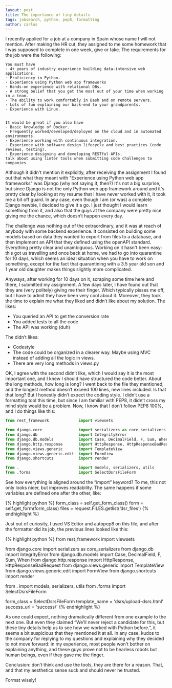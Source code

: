 ```yaml
---
layout: post
title: The importance of tiny details
tags: jobsearch, python, pep8, formatting
author: carlos
---
```


I recently applied for a job at a company in Spain whose name I will not mention. After making the HR cut, they assigned to me some homework that I was supposed to complete in one week, give or take. The requirements for the job were the following: 

```
You must have
· 4+ years of industry experience building data-intensive web applications.
· Proficiency in Python.
· Experience using Python web app frameworks
· Hands-on experience with relational DBs.
· A strong belief that you get the most out of your time when working in a team.
· The ability to work comfortably in Bash and on remote servers.
· Lots of fun explaining our back-end to your grandparents.
· Experience with Linux.


It would be great if you also have
· Basic knowledge of Docker.
· Frequently worked/developed/deployed on the cloud and in automated environments.
· Experience working with continuous integration.
· Experience with software design lifecycle and best practices (code reviews, testing).
· Experience designing and developing RESTful APIs.
talk about using linter tools when submitting code challenges to companies
```

Although it didn't mention it explicitly, after receiving the assignment I found out that what they meant with "Experience using Python web app frameworks" was Django (why not saying it, then?) It's not a big surprise, but since Django is not the only Python web app framework around and it's pretty clear by looking at my resume that I have never worked with it, it took me a bit off guard. In any case, even though I am (or was) a complete Django newbie, I decided to give it a go. I just thought I would learn something from it, and also that the guys at the company were pretty nice giving me the chance, which doesn’t happen every day. 

The challenge was nothing out of the extraordinary, and it was at reach of anybody with some backend experience. It consisted on building some models based on data they wanted to export from files to a database, and then implement an API that they defined using the openAPI standard. Everything pretty clear and unambiguous. 
Working on it hasn't been easy: this got us travelling and once back at home, we had to go into quarantine for 10 days, which seems an ideal situation when you have to work on something, except for the fact that quarantining with a 3.5 year old son and 1 year old daughter makes things slightly more complicated. 

Anyways, after working for 10 days on it, scraping some time here and there, I submitted my assignment. A few days later, I have found out that they are (very politely) giving me their finger. Which typically pisses me off, but I have to admit they have been very cool about it. Moreover, they took the time to explain me what they liked and didn’t like about my solution. 
The likes: 

+ You queried an API to get the conversion rate
+ You added tests to all the code 
+ The API was working (duh)


The didn’t likes:
- Codestyle 
- The code could be organized in a clearer way. Maybe using MVC instead of adding all the logic in views. 
- There are very long methods in views.py

OK, I agree with the second didn’t like, which I would say it is the most important one, and I knew I should have structured the code better. About the long methods, how long is long? I went back to the file they mentioned, and the longest method doesn’t exceed 100 lines, new lines included. Is that that long?
But I honestly didn’t expect the coding style. I didn’t use a formatting tool this time, but since I am familiar with PEP8, it didn’t cross my mind style would be a problem. 
Now, I know that I don’t follow PEP8 100%, and I do things like this: 

```python
from rest_framework             import viewsets

from django.core                import serializers as core_serializers
from django.db                  import IntegrityError
from django.db.models           import Case, DecimalField, F, Sum, When
from django.http.response       import HttpResponse, HttpResponseBadRequest
from django.views.generic       import TemplateView
from django.views.generic.edit  import FormView
from django.shortcuts           import render

from .                          import models, serializers, utils
from .forms                     import SelectDsrsFileForm
```

See how everything is aligned around the “import” keyword? To me, this not only looks nicer, but improves readability. The same happens if some variables are defined one after the other, like:  

{% highlight python %}
form_class  = self.get_form_class()
form        = self.get_form(form_class)
files       = request.FILES.getlist(‘dsr_files’)
{% endhighlight %}

Just out of curiosity, I used VS Editor and autopep8 on this file, and after the formatter did its job, the previous lines looked like this: 

{% highlight python %}
 from rest_framework import viewsets

from django.core import serializers as core_serializers
from django.db import IntegrityError
from django.db.models import Case, DecimalField, F, Sum, When
from django.http.response import HttpResponse, HttpResponseBadRequest
from django.views.generic import TemplateView
from django.views.generic.edit import FormView
from django.shortcuts import render

from . import models, serializers, utils
from .forms import SelectDsrsFileForm


form_class = SelectDsrsFileForm
template_name = 'dsrs/upload-dsrs.html'
success_url = 'success/'
{% endhighlight %}

As one could expect, nothing dramatically different from one example to the next one. But even they claimed “We'll never reject a candidate for this, but these tiny details help us to see how we worked with Python before.”, it seems a bit suspicious that they mentioned it at all. In any case, kudos to the company for replying to my questions and explaining why they decided to not move forward: in my experience, most people won't bother on explaining anything, and these guys prove not to be hearless robots but human beings, even if they gave me the finger. 

Conclusion: don’t think and use the tools, they are there for a reason. That, and that my aesthetics sense suck and should never he trusted. 

Format wisely!



